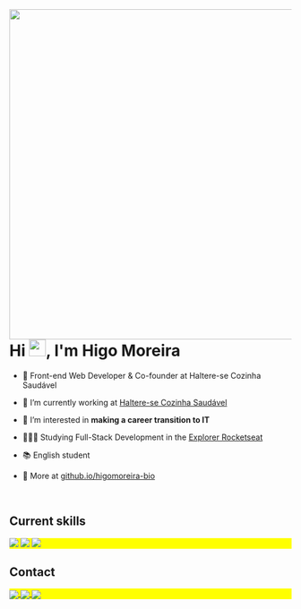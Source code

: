 <img align="right" height="590em" src="https://raw.githubusercontent.com/gist/HigoMoreira/9c4be7ac5ad6331b67071c2e1eaaf2e1/raw/686e8a6a7bd5382bc3d481358139ce642cf427c6/githubcard.svg"/>
<h1 align="left">Hi <img src="https://raw.githubusercontent.com/kaueMarques/kaueMarques/master/hi.gif" height="30px">, I'm Higo Moreira</h1>

- 🚀 Front-end Web Developer & Co-founder at Haltere-se Cozinha Saudável 

- 🥦 I’m currently working at [Haltere-se Cozinha Saudável](https://instagram.com/halteresecozinhasaudavel)

- 👀 I’m interested in **making a career transition to IT**

- 👨🏽‍💻 Studying Full-Stack Development in the [Explorer Rocketseat](https://www.rocketseat.com.br/explorer?gclid=Cj0KCQjw_7KXBhCoARIsAPdPTfhNzsRQoPzGXT8sO56dOHQoFrA5kUNnpvxGzYWyt4TFDjYrd49mI8oaAgbAEALw_wcB)

- 📚 English student

- 🔎 More at [github.io/higomoreira-bio](https://higomoreira.github.io/Bio-Higo-Moreira/)

<br>

## Current skills

<p align="left" style="background:yellow">
  <img src="https://img.shields.io/badge/-HTML-05122A?style=flat&logo=HTML5"> 
  <img src="https://img.shields.io/badge/-CSS-05122A?style=flat&logo=CSS3&logoColor=1572B6">
  <img src="https://img.shields.io/badge/-JavaScript-05122A?style=flat&logo=javascript">
  
 <br>

## Contact

<p align="left" style="background:yellow">
<a href="https://www.linkedin.com/in/higo-moreira-751797100/" target="_blank">
  <img align="center" src="https://img.shields.io/badge/-Linkedin-05122A?style=flat&logo=linkedin"/>
</a>
<a href="https://instagram.com/higomoreira_" target="_blank">
 <img align="center" src="https://img.shields.io/badge/-Instagram-05122A?style=flat&logo=instagram"/>
</a>
<a href="mailto://higomoreiraq@gmail.com" target="_blank">
 <img align="center" src="https://img.shields.io/badge/-Gmail-05122A?style=flat&logo=gmail"/>
</a>
</p>
<!--

<br><br>

## 🛠 &nbsp;Tech Stack

![JavaScript](https://img.shields.io/badge/-JavaScript-05122A?style=flat&logo=javascript)&nbsp;
![Node.js](https://img.shields.io/badge/-Node.js-05122A?style=flat&logo=node.js)&nbsp;
![HTML](https://img.shields.io/badge/-HTML-05122A?style=flat&logo=HTML5)&nbsp;
![CSS](https://img.shields.io/badge/-CSS-05122A?style=flat&logo=CSS3&logoColor=1572B6)&nbsp;
![React](https://img.shields.io/badge/-React-05122A?style=flat&logo=react)&nbsp;
![Git](https://img.shields.io/badge/-Git-05122A?style=flat&logo=git)&nbsp;
![GitHub](https://img.shields.io/badge/-GitHub-05122A?style=flat&logo=github)&nbsp;
![Markdown](https://img.shields.io/badge/-Markdown-05122A?style=flat&logo=markdown)&nbsp;
![Visual Studio Code](https://img.shields.io/badge/-Visual%20Studio%20Code-05122A?style=flat&logo=visual-studio-code&logoColor=007ACC)&nbsp;
![PostgreSQL](https://img.shields.io/badge/-PostgreSQL-05122A?style=flat&logo=postgresql)&nbsp;
![SQLite](https://img.shields.io/badge/-SQLite-05122A?style=flat&logo=sqlite)&nbsp;

<br><br>

-->

<!---
HigoMoreira/HigoMoreira is a ✨ special ✨ repository because its `README.md` (this file) appears on your GitHub profile.
You can click the Preview link to take a look at your changes.
--->
